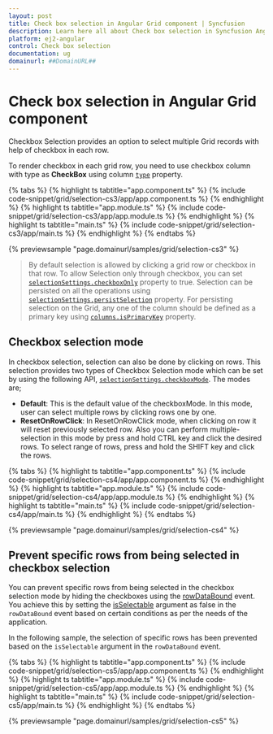 ```yaml
---
layout: post
title: Check box selection in Angular Grid component | Syncfusion
description: Learn here all about Check box selection in Syncfusion Angular Grid component of Syncfusion Essential JS 2 and more.
platform: ej2-angular
control: Check box selection 
documentation: ug
domainurl: ##DomainURL##
---
```


# Check box selection in Angular Grid component

Checkbox Selection provides an option to select multiple Grid records with help of checkbox in each row.

To render checkbox in each grid row, you need to use checkbox column with type as **CheckBox** using column [`type`](https://ej2.syncfusion.com/angular/documentation/api/grid/column/#type) property.

{% tabs %}
{% highlight ts tabtitle="app.component.ts" %}
{% include code-snippet/grid/selection-cs3/app/app.component.ts %}
{% endhighlight %}
{% highlight ts tabtitle="app.module.ts" %}
{% include code-snippet/grid/selection-cs3/app/app.module.ts %}
{% endhighlight %}
{% highlight ts tabtitle="main.ts" %}
{% include code-snippet/grid/selection-cs3/app/main.ts %}
{% endhighlight %}
{% endtabs %}
  
{% previewsample "page.domainurl/samples/grid/selection-cs3" %}

> By default selection is allowed by clicking a grid row or checkbox in that row. To allow Selection only through checkbox, you can set [`selectionSettings.checkboxOnly`](https://ej2.syncfusion.com/angular/documentation/api/grid/selectionSettings/#checkboxonly) property to true.
> Selection can be persisted on all the operations using [`selectionSettings.persistSelection`](https://ej2.syncfusion.com/angular/documentation/api/grid/selectionSettings/#persistselection) property. For persisting selection on the Grid, any one of the column should be defined as a primary key using [`columns.isPrimaryKey`](https://ej2.syncfusion.com/angular/documentation/api/grid/column/#isprimarykey) property.

## Checkbox selection mode

In checkbox selection, selection can also be done by clicking on rows. This selection provides two types of Checkbox Selection mode which can be set by using the following API, [`selectionSettings.checkboxMode`](https://ej2.syncfusion.com/angular/documentation/api/grid/selectionSettings/#checkboxmode). The modes are;

* **Default**: This is the default value of the checkboxMode. In this mode, user can select multiple rows by clicking rows one by one.
* **ResetOnRowClick**: In ResetOnRowClick mode, when clicking on row it will reset previously selected row. Also you can perform multiple-selection in this mode by press and hold CTRL key and click the desired rows. To select range of rows, press and hold the SHIFT key and click the rows.

{% tabs %}
{% highlight ts tabtitle="app.component.ts" %}
{% include code-snippet/grid/selection-cs4/app/app.component.ts %}
{% endhighlight %}
{% highlight ts tabtitle="app.module.ts" %}
{% include code-snippet/grid/selection-cs4/app/app.module.ts %}
{% endhighlight %}
{% highlight ts tabtitle="main.ts" %}
{% include code-snippet/grid/selection-cs4/app/main.ts %}
{% endhighlight %}
{% endtabs %}
  
{% previewsample "page.domainurl/samples/grid/selection-cs4" %}

## Prevent specific rows from being selected in checkbox selection

You can prevent specific rows from being selected in the checkbox selection mode by hiding the checkboxes using the [rowDataBound](https://ej2.syncfusion.com/angular/documentation/api/grid/#rowdatabound) event. You achieve this by setting the [isSelectable](https://ej2.syncfusion.com/angular/documentation/api/grid/rowDataBoundEventArgs/#isselectable) argument as false in the `rowDataBound` event based on certain conditions as per the needs of the application.

In the following sample, the selection of specific rows has been prevented based on the `isSelectable` argument in the `rowDataBound` event.

{% tabs %}
{% highlight ts tabtitle="app.component.ts" %}
{% include code-snippet/grid/selection-cs5/app/app.component.ts %}
{% endhighlight %}
{% highlight ts tabtitle="app.module.ts" %}
{% include code-snippet/grid/selection-cs5/app/app.module.ts %}
{% endhighlight %}
{% highlight ts tabtitle="main.ts" %}
{% include code-snippet/grid/selection-cs5/app/main.ts %}
{% endhighlight %}
{% endtabs %}
  
{% previewsample "page.domainurl/samples/grid/selection-cs5" %}